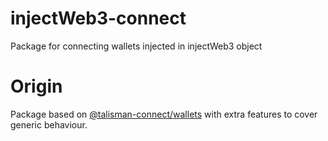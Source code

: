 # injectWeb3-connect
Package for connecting wallets injected in injectWeb3 object

# Origin
Package based on [@talisman-connect/wallets](https://www.npmjs.com/package/@talisman-connect/wallets) with extra features to cover generic behaviour.


